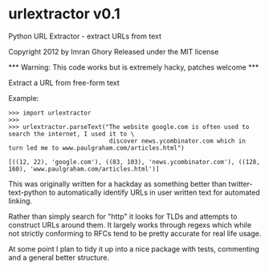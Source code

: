 urlextractor v0.1
============

Python URL Extractor - extract URLs from text

Copyright 2012 by Imran Ghory
Released under the MIT license

*** Warning: This code works but is extremely hacky, patches welcome ***

Extract a URL from free-form text

Example:

```
>>> import urlextractor
>>>
>>> urlextractor.parseText("The website google.com is often used to search the internet, I used it to \
                            discover news.ycombinator.com which in turn led me to www.paulgraham.com/articles.html")

[((12, 22), 'google.com'), ((83, 103), 'news.ycombinator.com'), ((128, 160), 'www.paulgraham.com/articles.html')]
```

This was originally written for a hackday as something better than twitter-text-python to automatically identify URLs in user written text for automated linking.

Rather than simply search for "http" it looks for TLDs and attempts to construct URLs around them. It largely works through regexs which while not strictly conforming to RFCs tend to be pretty accurate for real life usage.

At some point I plan to tidy it up into a nice package with tests, commenting and a general better structure.



